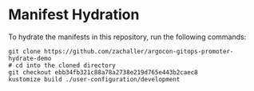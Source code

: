 # Manifest Hydration

To hydrate the manifests in this repository, run the following commands:

```shell
git clone https://github.com/zachaller/argocon-gitops-promoter-hydrate-demo
# cd into the cloned directory
git checkout ebb34fb321c88a78a2738e219d765e443b2caec8
kustomize build ./user-configuration/development
```
